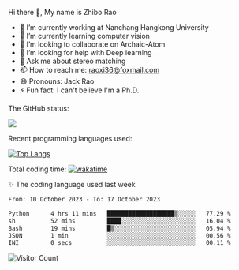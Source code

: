 Hi there 👋, My name is Zhibo Rao
- 🔭 I’m currently working at Nanchang Hangkong University
- 🌱 I’m currently learning computer vision
- 👯 I’m looking to collaborate on Archaic-Atom
- 🤔 I’m looking for help with Deep learning
- 💬 Ask me about stereo matching
- 📫 How to reach me: raoxi36@foxmail.com
- 😄 Pronouns: Jack Rao
- ⚡ Fun fact: I can't believe I'm a Ph.D.

The GitHub status:

![](https://github-readme-stats.vercel.app/api?username=ZhiboRao)

Recent programming languages used:

[![Top Langs](https://github-readme-stats.vercel.app/api/top-langs/?username=ZhiboRao&layout=compact)](https://github.com/anuraghazra/github-readme-stats)

Total coding time: [![wakatime](https://wakatime.com/badge/user/51ec5ec7-4742-4243-9eea-732ade32c0b7.svg)](https://wakatime.com/@51ec5ec7-4742-4243-9eea-732ade32c0b7)

✨ The coding language used last week 
<!--START_SECTION:waka-->

```txt
From: 10 October 2023 - To: 17 October 2023

Python      4 hrs 11 mins   ███████████████████▒░░░░░   77.29 %
sh          52 mins         ████░░░░░░░░░░░░░░░░░░░░░   16.04 %
Bash        19 mins         █▒░░░░░░░░░░░░░░░░░░░░░░░   05.94 %
JSON        1 min           ░░░░░░░░░░░░░░░░░░░░░░░░░   00.56 %
INI         0 secs          ░░░░░░░░░░░░░░░░░░░░░░░░░   00.11 %
```

<!--END_SECTION:waka-->

![Visitor Count](https://profile-counter.glitch.me/Raohaocheng/count.svg)
